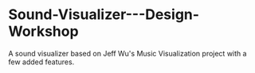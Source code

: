 # Sound-Visualizer---Design-Workshop
A sound visualizer based on Jeff Wu's Music Visualization project with a few added features.
